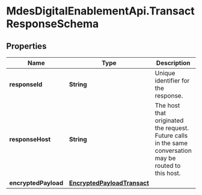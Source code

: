 # MdesDigitalEnablementApi.TransactResponseSchema

## Properties

Name | Type | Description | Notes
------------ | ------------- | ------------- | -------------
**responseId** | **String** | Unique identifier for the response.  | [optional] 
**responseHost** | **String** | The host that originated the request. Future calls in the same conversation may be routed to this host.  | [optional] 
**encryptedPayload** | [**EncryptedPayloadTransact**](EncryptedPayloadTransact.md) |  | [optional] 


